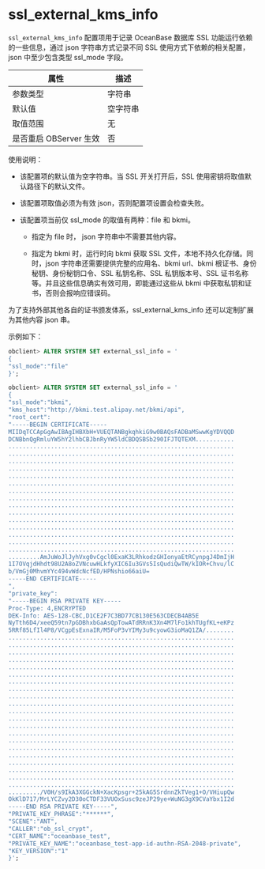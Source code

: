 ssl_external_kms_info
==========================================

`ssl_external_kms_info` 配置项用于记录 OceanBase 数据库 SSL 功能运行依赖的一些信息，通过 json 字符串方式记录不同 SSL 使用方式下依赖的相关配置，json 中至少包含类型 ssl_mode 字段。

|        属性        |  描述  |
|------------------|------|
| 参数类型             | 字符串  |
| 默认值              | 空字符串 |
| 取值范围             | 无    |
| 是否重启 OBServer 生效 | 否    |

使用说明：

* 该配置项的默认值为空字符串。当 SSL 开关打开后，SSL 使用密钥将取值默认路径下的默认文件。

* 该配置项取值必须为有效 json，否则配置项设置会检查失败。

* 该配置项当前仅 ssl_mode 的取值有两种：file 和 bkmi。

  * 指定为 file 时， json 字符串中不需要其他内容。

  * 指定为 bkmi 时，运行时向 bkmi 获取 SSL 文件，本地不持久化存储。同时，json 字符串还需要提供完整的应用名、bkmi url、bkmi 根证书、身份秘钥、身份秘钥口令、SSL 私钥名称、SSL 私钥版本号、SSL 证书名称等。并且这些信息确实有效可用，即能通过这些从 bkmi 中获取私钥和证书，否则会报响应错误码。

为了支持外部其他各自的证书颁发体系，ssl_external_kms_info 还可以定制扩展为其他内容 json 串。

示例如下：

```sql
obclient> ALTER SYSTEM SET external_ssl_info = '
{
"ssl_mode":"file"
}';

obclient> ALTER SYSTEM SET external_ssl_info = '
{
"ssl_mode":"bkmi",
"kms_host":"http://bkmi.test.alipay.net/bkmi/api", 
"root_cert": 
"-----BEGIN CERTIFICATE-----
MIIDqTCCApGgAwIBAgIHBXbH+VUEQTANBgkqhkiG9w0BAQsFADBaMSwwKgYDVQQD
DCNBbnQgRmluYW5hY2lhbCBJbnRyYW5ldCBDQSBSb290IFJTQTEXM...........
................................................................
................................................................
................................................................
................................................................
................................................................
................................................................
................................................................
................................................................
................................................................
................................................................
................................................................
................................................................
................................................................
................................................................
................................................................
.........AmJuWoJlJyhVxg0vCgcl0ExaK3LRhkodzGHIonyaEtRCynpgJ4DmIjH
1I7OVqjdHhdt98U2A8oZVNcuwHLkfyXIC6Iu3GVs5IsQudiQwTW/kIOR+Chvu/lC
b/VmGj0MhvmYYc494vWdcNcfED/HPNshio66aiU=
-----END CERTIFICATE-----
",
"private_key": 
"-----BEGIN RSA PRIVATE KEY-----
Proc-Type: 4,ENCRYPTED
DEK-Info: AES-128-CBC,D1CE2F7C3BD77CB130E563CDECB4AB5E
NyTth6D4/xeeQ59tn7pGDBhxbGaAsQpTowATdRRnK3Xn4M7lFo1khTUgfKL+eKPz
5RRf85LfIl4P8/VCgpEsExnaIR/M5FoP3vYIMy3u9cyowG3ioMaQ1ZA/........
................................................................
................................................................
................................................................
................................................................
................................................................
................................................................
................................................................
................................................................
................................................................
................................................................
................................................................
................................................................
................................................................
................................................................
................................................................
................................................................
................................................................
................................................................
................................................................
................................................................
................................................................
........./V0H/s9IkA3XGGckN+XacKpsgr+25kAG5SrdnnZkTVeg1+O/VHiupQw
OkKlD717/MrLYCZvy2D30oCTDF33VUOxSusc9zeJP29ye+WuNG3gX9CVaYbx1I2d
-----END RSA PRIVATE KEY-----",
"PRIVATE_KEY_PHRASE":"******",
"SCENE":"ANT",
"CALLER":"ob_ssl_crypt",
"CERT_NAME":"oceanbase_test",
"PRIVATE_KEY_NAME":"oceanbase_test-app-id-authn-RSA-2048-private",
"KEY_VERSION":"1"
}';
```
